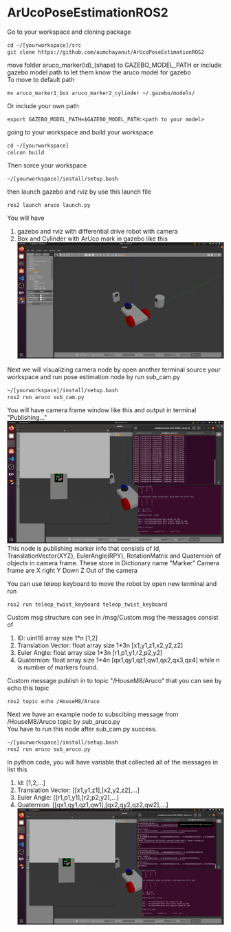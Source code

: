 # ArUcoPoseEstimationROS2
Go to your workspace and cloning package
```
cd ~/[yourworkspace]/src
git clone https://github.com/aumchayanut/ArUcoPoseEstimationROS2
```
move folder aruco_marker(id)_(shape) to GAZEBO_MODEL_PATH or include gazebo model path to let them know the aruco model for gazebo    
To move to default path
```
mv aruco_marker1_box aruco_marker2_cylinder ~/.gazebo/models/
```
Or include your own path
```
export GAZEBO_MODEL_PATH=$GAZEBO_MODEL_PATH:<path to your model>
```
going to your workspace and build your workspace
```
cd ~/[yourworkspace]
colcon build
```
Then sorce your workspace
```
~/[yourworkspace]/install/setup.bash
```
then launch gazebo and rviz by use this launch file
```
ros2 launch aruco launch.py
```
You will have 
1. gazebo and rviz with differential drive robot with camera
2. Box and Cylinder with ArUco mark in gazebo
like this
![ArUcoPoseEstimationROS2](GazeboExample.png)
    
Next we will visualizing camera node by open another terminal source your workspace and run pose estimation node by run sub_cam.py
```
~/[yourworkspace]/install/setup.bash
ros2 run aruco sub_cam.py
```
You will have camera frame window like this and output in terminal "Publishing..."
![ArUcoPoseEstimationROS2](OpenCameraExample.png)
 This node is publishing marker info that consists of Id, TranslationVector(XYZ), EulerAngle(RPY), RotationMatrix and Quaternion of objects in camera frame.
 These store in Dictionary name "Marker"
 Camera frame are X right Y Down Z Out of the camera
    
 You can use teleop keyboard to move the robot by open new terminal and run
 ```
 ros2 run teleop_twist_keyboard teleop_twist_keyboard
```
    
Custom msg structure can see in /msg/Custom.msg the messages consist of
1. ID: uint16 array size 1*n [1,2]
2. Translation Vector: float array size 1*3n [x1,y1,z1,x2,y2,z2]
3. Euler Angle: float array size 1*3n [r1,p1,y1,r2,p2,y2]
4. Quaternion: float array size 1*4n [qx1,qy1,qz1,qw1,qx2,qx3,qx4]
while n is number of markers found.

Custom message publish in to topic "/HouseM8/Aruco" that you can see by echo this topic
```
ros2 topic echo /HouseM8/Aruco
```
Next we have an example node to subscibing message from /HouseM8/Aruco topic by sub_aruco.py    
You have to run this node after sub_cam.py success.    
```
~/[yourworkspace]/install/setup.bash
ros2 run aruco sub_aruco.py
```
In python code, you will have variable that collected all of the messages in list this
1. Id: [1,2,...]
2. Translation Vector: [[x1,y1,z1],[x2,y2,z2],...]
3. Euler Angle: [[r1,p1,y1],[r2,p2,y2],...]
4. Quaternion: [[qx1,qy1,qz1,qw1],[qx2,qy2,qz2,qw2],...]
![ArUcoPoseEstimationROS2](SubScribeAruco.png)
